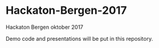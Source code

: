 # Hackaton-Bergen-2017
Hackaton Bergen oktober 2017

Demo code and presentations will be put in this repository.
